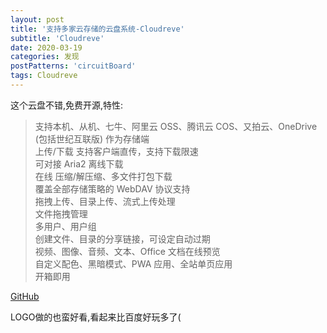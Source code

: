 ```yaml
---
layout: post
title: '支持多家云存储的云盘系统-Cloudreve'
subtitle: 'Cloudreve'
date: 2020-03-19
categories: 发现
postPatterns: 'circuitBoard'
tags: Cloudreve
---
```


这个云盘不错,免费开源,特性:   

>支持本机、从机、七牛、阿里云 OSS、腾讯云 COS、又拍云、OneDrive (包括世纪互联版) 作为存储端   
>上传/下载 支持客户端直传，支持下载限速  
>可对接 Aria2 离线下载   
>在线 压缩/解压缩、多文件打包下载   
>覆盖全部存储策略的 WebDAV 协议支持   
>拖拽上传、目录上传、流式上传处理   
>文件拖拽管理   
>多用户、用户组   
>创建文件、目录的分享链接，可设定自动过期   
>视频、图像、音频、文本、Office 文档在线预览   
>自定义配色、黑暗模式、PWA 应用、全站单页应用   
>开箱即用  

[GitHub](https://github.com/cloudreve/Cloudreve)

LOGO做的也蛮好看,看起来比百度好玩多了(